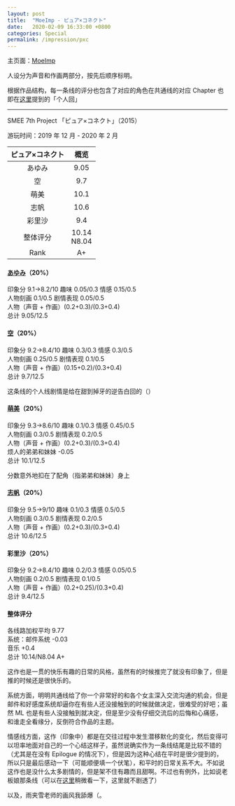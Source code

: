 ```yaml
---
layout: post
title:  "MoeImp - ピュア×コネクト"
date:   2020-02-09 16:33:00 +0800
categories: Special
permalink: /impression/pxc
---
```


主页面：[MoeImp](http://yoro.xyz/impression)

人设分为声音和作画两部分，按先后顺序标明。

根据作品结构，每一条线的评分也包含了对应的角色在共通线的对应 Chapter 也即在[这里](http://yoro.xyz/kawaiigirls/2019/12/23/pc-main.html)提到的「个人回」

---

SMEE 7th Project 「ピュア×コネクト」（2015）

游玩时间：2019 年 12 月 - 2020 年 2 月

| ピュア×コネクト | 概览 |
| :---------------: |:---: |
| あゆみ | 9.05 |
| 空 | 9.7 |
| 萌美 | 10.1 |
| 志帆 | 10.6 |
| 彩里沙 | 9.4 |
| 整体评分 |10.14<br />N8.04|
| Rank |A+|

#### [あゆみ](http://yoro.xyz/kawaiigirls/2019/12/27/pc-ayumi-sora.html)（20%）

印象分 9.1→8.2/10 趣味 0.05/0.3 情感 0.15/0.5<br />
人物刻画 0.1/0.5 剧情表现 0.05/0.5<br />
人物（声音 + 作画）(0.2+0.3)/(0.3+0.4)<br />
总计 9.05/12.5

#### [空](http://yoro.xyz/kawaiigirls/2019/12/27/pc-ayumi-sora.html)（20%）

印象分 9.2→8.4/10 趣味 0.3/0.3 情感 0.3/0.5<br />
人物刻画 0.25/0.5 剧情表现 0.1/0.5<br />
人物（声音 + 作画）(0.15+0.2)/(0.3+0.4)<br />
总计 9.7/12.5

这条线的个人线剧情是给在甜到掉牙的逆告白回的（）

#### [萌美](http://yoro.xyz/kawaiigirls/2020/01/03/pc-moemi.html)（20%）

印象分 9.3→8.6/10 趣味 0.1/0.3 情感 0.45/0.5<br />
人物刻画 0.3/0.5 剧情表现 0.2/0.5<br />
人物（声音 + 作画）(0.2+0.3)/(0.3+0.4)<br />
烦人的弟弟和妹妹 -0.05<br />
总计 10.1/12.5

分数意外地扣在了配角（指弟弟和妹妹）身上

#### [志帆](http://yoro.xyz/kawaiigirls/2020/01/07/pc-shiho.html)（20%）

印象分 9.5→9/10 趣味 0.1/0.3 情感 0.5/0.5<br />
人物刻画 0.3/0.5 剧情表现 0.2/0.5<br />
人物（声音 + 作画）(0.2+0.3)/(0.3+0.4)<br />
总计 10.6/12.5

#### 彩里沙（20%）

印象分 9.2→8.4/10 趣味 0.2/0.3 情感 0.05/0.5<br />
人物刻画 0.2/0.5 剧情表现 0.1/0.5<br />
人物（声音 + 作画）(0.2+0.25)/(0.3+0.4)<br />
总计 9.4/12.5

#### 整体评分

各线路加权平均 9.77<br />
系统：邮件系统 -0.03<br />
音乐 +0.4<br />
总计 10.14/N8.04 A+

这作也是一贯的快乐有趣的日常的风格，虽然有的时候推完了就没有印象了，但是推的时候还是很快乐的。

系统方面，明明共通线给了你一个非常好的和各个女主深入交流沟通的机会，但是邮件和好感度系统却逼你在有些人还没接触到的时候就做决定，很难受的好吧；虽然 ML 也是有些人没接触到就决定，但是至少没有仔细交流后的后悔和心痛感，和谁走全看缘分，反倒符合作品的主题。

情感线方面，这作（印象中）都是在交往过程中发生潜移默化的变化，然后变得可以坦率地面对自己的一个心结这样子，虽然说确实作为一条线结尾是比较不错的（尤其是在没有 Epilogue 的情况下），但是因为这种心结在平时是很少提到的，所以只是最后感动一下（可能顺便填一个伏笔），和平时的日常关系不大。不如说这作也是没什么太多剧情的，但是架不住有趣而且甜啊。不过也有例外，比如说老板娘那条线（可以在[这里](http://yoro.xyz/kawaiigirls/2020/01/07/pc-shiho.html)稍微看一下，这里就不剧透了）

以及，雨夹雪老师的画风我舔爆（。
